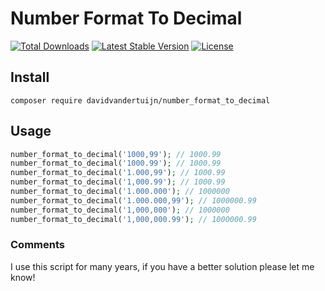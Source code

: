 # Number Format To Decimal

<a href="https://packagist.org/packages/davidvandertuijn/number_format_to_decimal"><img src="https://poser.pugx.org/davidvandertuijn/number_format_to_decimal/d/total.svg" alt="Total Downloads"></a>
<a href="https://packagist.org/packages/davidvandertuijn/number_format_to_decimal"><img src="https://poser.pugx.org/davidvandertuijn/number_format_to_decimal/v/stable.svg" alt="Latest Stable Version"></a>
<a href="https://packagist.org/packages/davidvandertuijn/number_format_to_decimal"><img src="https://poser.pugx.org/davidvandertuijn/number_format_to_decimal/license.svg" alt="License"></a>

## Install

```
composer require davidvandertuijn/number_format_to_decimal
```

## Usage

```php
number_format_to_decimal('1000,99'); // 1000.99
number_format_to_decimal('1000.99'); // 1000.99
number_format_to_decimal('1.000,99'); // 1000.99
number_format_to_decimal('1,000.99'); // 1000.99
number_format_to_decimal('1.000.000'); // 1000000
number_format_to_decimal('1.000.000,99'); // 1000000.99
number_format_to_decimal('1,000,000'); // 1000000
number_format_to_decimal('1,000,000.99'); // 1000000.99
```

### Comments

I use this script for many years, if you have a better solution please let me know!
